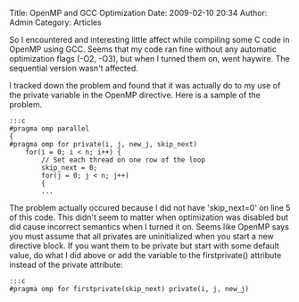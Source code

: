 Title: OpenMP and GCC Optimization
Date: 2009-02-10 20:34
Author: Admin
Category: Articles

So I encountered and interesting little affect while compiling some C
code in OpenMP using GCC. Seems that my code ran fine without any
automatic optimization flags (-O2, -O3), but when I turned them on, went
haywire. The sequential version wasn't affected.

I tracked down the problem and found that it was actually do to my use
of the private variable in the OpenMP directive. Here is a sample of the
problem.

    :::c
    #pragma omp parallel
    { 
    #pragma omp for private(i, j, new_j, skip_next)
        for(i = 0; i < n; i++) {
            // Set each thread on one row of the loop
            skip_next = 0;
            for(j = 0; j < n; j++)
            {
            ...

The problem actually occured because I did not have 'skip\_next=0' on
line 5 of this code. This didn't seem to matter when optimization was
disabled but did cause incorrect semantics when I turned it on. Seems
like OpenMP says you must assume that all privates are uninitialized
when you start a new directive block. If you want them to be private but
start with some default value, do what I did above or add the variable
to the firstprivate() attribute instead of the private attribute:


    :::c
    #pragma omp for firstprivate(skip_next) private(i, j, new_j)

